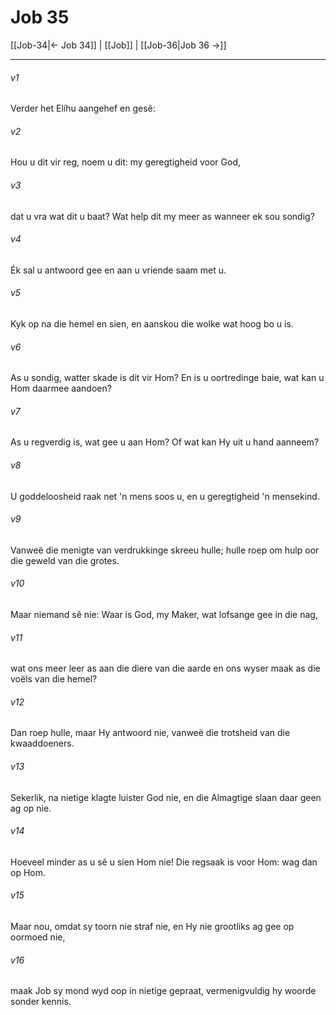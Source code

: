 # Job 35

[[Job-34|← Job 34]] | [[Job]] | [[Job-36|Job 36 →]]
***

###### v1
Verder het Elíhu aangehef en gesê: 
###### v2
Hou u dit vir reg, noem u dit: my geregtigheid voor God, 
###### v3
dat u vra wat dit u baat? Wat help dit my meer as wanneer ek sou sondig? 
###### v4
Ék sal u antwoord gee en aan u vriende saam met u. 
###### v5
Kyk op na die hemel en sien, en aanskou die wolke wat hoog bo u is. 
###### v6
As u sondig, watter skade is dit vir Hom? En is u oortredinge baie, wat kan u Hom daarmee aandoen? 
###### v7
As u regverdig is, wat gee u aan Hom? Of wat kan Hy uit u hand aanneem? 
###### v8
U goddeloosheid raak net 'n mens soos u, en u geregtigheid 'n mensekind. 
###### v9
Vanweë die menigte van verdrukkinge skreeu hulle; hulle roep om hulp oor die geweld van die grotes. 
###### v10
Maar niemand sê nie: Waar is God, my Maker, wat lofsange gee in die nag, 
###### v11
wat ons meer leer as aan die diere van die aarde en ons wyser maak as die voëls van die hemel? 
###### v12
Dan roep hulle, maar Hy antwoord nie, vanweë die trotsheid van die kwaaddoeners. 
###### v13
Sekerlik, na nietige klagte luister God nie, en die Almagtige slaan daar geen ag op nie. 
###### v14
Hoeveel minder as u sê u sien Hom nie! Die regsaak is voor Hom: wag dan op Hom. 
###### v15
Maar nou, omdat sy toorn nie straf nie, en Hy nie grootliks ag gee op oormoed nie, 
###### v16
maak Job sy mond wyd oop in nietige gepraat, vermenigvuldig hy woorde sonder kennis. 
